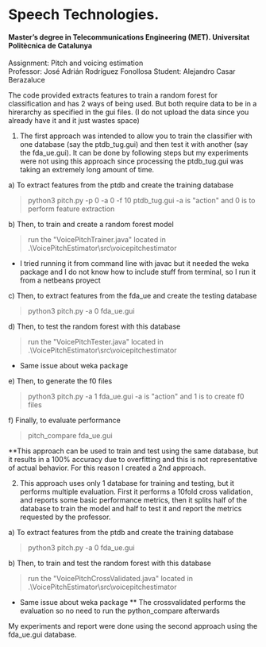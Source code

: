 # Speech Technologies. #
#### Master’s degree in Telecommunications Engineering (MET). Universitat Politècnica de Catalunya ####

Assignment: Pitch and voicing estimation  
Professor: José Adrián Rodríguez Fonollosa
Student: Alejandro Casar Berazaluce

The code provided extracts features to train a random forest for classification and has 2 ways of being used. But both require data to be in a hirerarchy as specified in the gui files. (I do not upload the data since you already have it and it just wastes space)
1. The first approach was intended to allow you to train the classifier with one database (say the ptdb_tug.gui) and then test it with another (say the fda_ue.gui). It can be done by following steps but my experiments were not using this approach since processing the ptdb_tug.gui was taking an extremely long amount of time.

a) To extract features from the ptdb and create the training database
> python3 pitch.py -p 0 -a 0 -f 10 ptdb_tug.gui
-a is "action" and 0 is to perform feature extraction

b) Then, to train and create a random forest model
>run the "VoicePitchTrainer.java" located in .\VoicePitchEstimator\src\voicepitchestimator 
* I tried running it from command line with javac but it needed the weka package and I do not know how to include stuff from terminal, so I run it from a netbeans proyect

c) Then, to extract features from the fda_ue and create the testing database
> python3 pitch.py -a 0 fda_ue.gui

d) Then, to test the random forest with this database
>run the "VoicePitchTester.java" located in .\VoicePitchEstimator\src\voicepitchestimator 
* Same issue about weka package

e) Then, to generate the f0 files
> python3 pitch.py -a 1 fda_ue.gui
-a is "action" and 1 is to create f0 files

f) Finally, to evaluate performance
> pitch_compare fda_ue.gui

**This approach can be used to train and test using the same database, but it results in a 100% accuracy due to overfitting and this is not representative of actual behavior. For this reason I created a 2nd approach.

2. This approach uses only 1 database for training and testing, but it performs multiple evaluation. First it performs a 10fold cross validation, and reports some basic performance metrics, then it splits half of the database to train the model and half to test it and report the metrics requested by the professor.

a) To extract features from the ptdb and create the training database
> python3 pitch.py -a 0 fda_ue.gui

b) Then, to train and test the random forest with this database
>run the "VoicePitchCrossValidated.java" located in .\VoicePitchEstimator\src\voicepitchestimator 
* Same issue about weka package
** The crossvalidated performs the evaluation so no need to run the python_compare afterwards

My experiments and report were done using the second approach using the fda_ue.gui database.